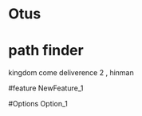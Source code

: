 # Otus

# path finder

kingdom come deliverence 2 , hinman

#feature
NewFeature_1

#Options
Option_1